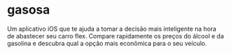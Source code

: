 # gasosa

Um aplicativo iOS que te ajuda a tomar a decisão mais inteligente na hora de abastecer seu carro flex. Compare rapidamente os preços do álcool e da gasolina e descubra qual a opção mais econômica para o seu veículo.
